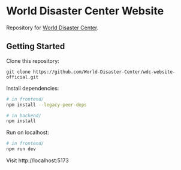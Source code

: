 # World Disaster Center Website

Repository for [World Disaster Center](https://www.worlddisastercenter.org/).

## Getting Started

Clone this repository:

`git clone https://github.com/World-Disaster-Center/wdc-website-official.git`

Install dependencies:

```bash
# in frontend/
npm install --legacy-peer-deps

# in backend/
npm install
```

Run on localhost:

```bash
# in frontend/
npm run dev
```

Visit http://localhost:5173
